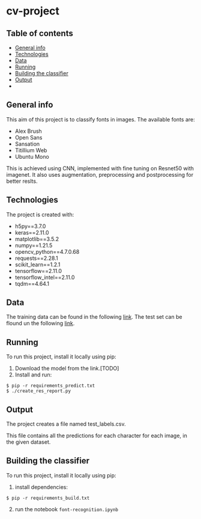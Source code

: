 # cv-project

## Table of contents
* [General info](#general-info)
* [Technologies](#technologies)
* [Data](#Data)
* [Running](#Running)
* [Building the classifier](#Building-the-classifier)
* [Output](#Output)
* 
## General info
This aim of this project is to classify fonts in images. 
The available fonts are: 
* Alex Brush
* Open Sans
* Sansation
* Titillium Web
* Ubuntu Mono


This is achieved using CNN, implemented with fine tuning on Resnet50 with imagenet. It also uses augmentation, preprocessing and postprocessing for better reslts.
	
## Technologies
The project is created with:
* h5py==3.7.0
* keras==2.11.0
* matplotlib==3.5.2
* numpy==1.21.5
* opencv_python==4.7.0.68
* requests==2.28.1
* scikit_learn==1.2.1
* tensorflow==2.11.0
* tensorflow_intel==2.11.0
* tqdm==4.64.1

## Data
The training data can be found in the following [link](https://drive.google.com/drive/folders/1jzHYpTwywUYA53nMGHVROSuVO14hEueq?usp=sharing). 
The test set can be flound un the following [link](https://drive.google.com/drive/folders/1hmPI7KaWcv-OLwJEQvMNjbOu9IhU_7CR?usp=sharing).
	
## Running
To run this project, install it locally using pip:
1. Download the model from the link.[TODO]
2. Install and run:

```
$ pip -r requirements_predict.txt
$ ./create_res_report.py
```

## Output
The project creates a file named test_labels.csv.

This file contains all the predictions for each character for each image, in the given dataset.

## Building the classifier
To run this project, install it locally using pip:
1. install dependencies:
```
$ pip -r requirements_build.txt
```
2. run the notebook ```font-recognition.ipynb```
